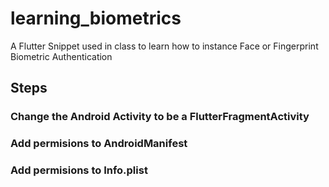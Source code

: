 # learning_biometrics

A Flutter Snippet used in class to learn how to instance Face or Fingerprint Biometric Authentication

## Steps

### Change the Android Activity to be a FlutterFragmentActivity
### Add permisions to AndroidManifest
### Add permisions to Info.plist


